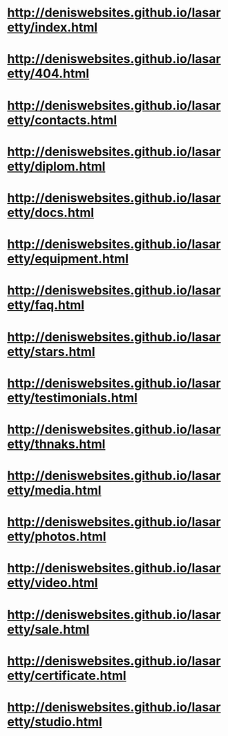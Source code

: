 # http://deniswebsites.github.io/lasaretty/index.html
# http://deniswebsites.github.io/lasaretty/404.html
# http://deniswebsites.github.io/lasaretty/contacts.html
# http://deniswebsites.github.io/lasaretty/diplom.html
# http://deniswebsites.github.io/lasaretty/docs.html
# http://deniswebsites.github.io/lasaretty/equipment.html
# http://deniswebsites.github.io/lasaretty/faq.html
# http://deniswebsites.github.io/lasaretty/stars.html
# http://deniswebsites.github.io/lasaretty/testimonials.html
# http://deniswebsites.github.io/lasaretty/thnaks.html
# http://deniswebsites.github.io/lasaretty/media.html
# http://deniswebsites.github.io/lasaretty/photos.html
# http://deniswebsites.github.io/lasaretty/video.html
# http://deniswebsites.github.io/lasaretty/sale.html
# http://deniswebsites.github.io/lasaretty/certificate.html
# http://deniswebsites.github.io/lasaretty/studio.html